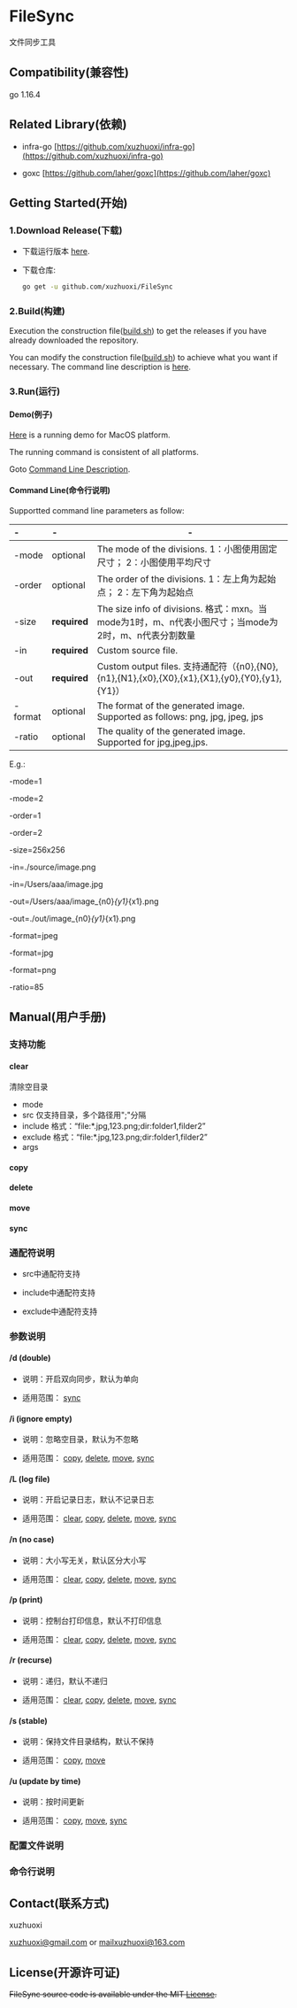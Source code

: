 # FileSync
文件同步工具


## Compatibility(兼容性)
go 1.16.4

## Related Library(依赖)

- infra-go [https://github.com/xuzhuoxi/infra-go](https://github.com/xuzhuoxi/infra-go)

- goxc [https://github.com/laher/goxc](https://github.com/laher/goxc) 

## Getting Started(开始)

### 1.Download Release(下载)

- 下载运行版本 [here](https://github.com/xuzhuoxi/ImageSplitter/releases).

- 下载仓库:

	```sh
	go get -u github.com/xuzhuoxi/FileSync
	```

### 2.Build(构建)

Execution the construction file([build.sh](/build/build.sh)) to get the releases if you have already downloaded the repository.

You can modify the construction file([build.sh](/build/build.sh)) to achieve what you want if necessary. The command line description is [here](https://github.com/laher/goxc).

### 3.Run(运行)

#### Demo(例子)

[Here](/demo/mac) is a running demo for MacOS platform.

The running command is consistent of all platforms.

Goto <a href="#command-line">Command Line Description</a>.

#### Command Line(命令行说明)

Supportted command line parameters as follow:

| -       | -            | -                                                            |
| :------ | :----------- | ------------------------------------------------------------ |
| -mode   | optional | The mode of the divisions.  1：小图使用固定尺寸；	2：小图使用平均尺寸|
| -order  | optional | The order of the divisions. 1：左上角为起始点；	2：左下角为起始点|
| -size   | **required**     | The size info of divisions. 格式：mxn。当mode为1时，m、n代表小图尺寸；当mode为2时，m、n代表分割数量|
| -in     | **required**     | Custom source file. |
| -out    | **required**     | Custom output files. 支持通配符（{n0},{N0},{n1},{N1},{x0},{X0},{x1},{X1},{y0},{Y0},{y1},{Y1}）|
| -format | optional     | The format of the generated image. Supported as follows: png, jpg, jpeg, jps |
| -ratio  | optional     | The quality of the generated image. Supported for jpg,jpeg,jps. |

E.g.:

-mode=1

-mode=2

-order=1

-order=2

-size=256x256

-in=./source/image.png

-in=/Users/aaa/image.jpg

-out=/Users/aaa/image_{n0}_{y1}_{x1}.png

-out=./out/image_{n0}_{y1}_{x1}.png

-format=jpeg

-format=jpg

-format=png

-ratio=85

## Manual(用户手册)

### 支持功能

#### clear

清除空目录

- mode
- src 仅支持目录，多个路径用";"分隔
- include 格式：“file:*.jpg,123.png;dir:folder1,filder2”
- exclude 格式：“file:*.jpg,123.png;dir:folder1,filder2”
- args

#### copy

#### delete

#### move

#### sync

### 通配符说明

- src中通配符支持

- include中通配符支持

- exclude中通配符支持

### 参数说明

#### /d (double)

- 说明：开启双向同步，默认为单向

- 适用范围： [sync](#FileSync)

#### /i (ignore empty)

- 说明：忽略空目录，默认为不忽略
	
- 适用范围： [copy](#copy), [delete](#delete), [move](#move), [sync](#sync)

#### /L (log file)

- 说明：开启记录日志，默认不记录日志
	
- 适用范围： [clear](#clear), [copy](#copy), [delete](#delete), [move](#move), [sync](#sync)

#### /n (no case)
	
- 说明：大小写无关，默认区分大小写
	
- 适用范围： [clear](#clear), [copy](#copy), [delete](#delete), [move](#move), [sync](#sync)

#### /p (print)
	
- 说明：控制台打印信息，默认不打印信息
	
- 适用范围： [clear](#clear), [copy](#copy), [delete](#delete), [move](#move), [sync](#sync)

#### /r (recurse)

- 说明：递归，默认不递归
	
- 适用范围： [clear](#clear), [copy](#copy), [delete](#delete), [move](#move), [sync](#sync)

#### /s (stable)
	
- 说明：保持文件目录结构，默认不保持
	
- 适用范围： [copy](#copy), [move](#move)

#### /u (update by time)
	
- 说明：按时间更新
	
- 适用范围： [copy](#copy), [move](#move), [sync](#sync)


### 配置文件说明

### 命令行说明

## Contact(联系方式)

xuzhuoxi 

<xuzhuoxi@gmail.com> or <mailxuzhuoxi@163.com>

## License(开源许可证)

~~FileSync source code is available under the MIT [License](/LICENSE).~~
